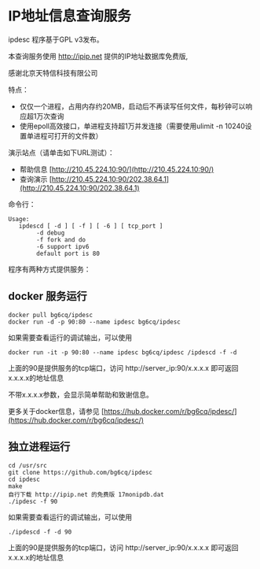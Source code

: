 # IP地址信息查询服务

ipdesc 程序基于GPL v3发布。

本查询服务使用 http://ipip.net 提供的IP地址数据库免费版,

感谢北京天特信科技有限公司

特点：
* 仅仅一个进程，占用内存约20MB，启动后不再读写任何文件，每秒钟可以响应超1万次查询
* 使用epoll高效接口，单进程支持超1万并发连接（需要使用ulimit -n 10240设置单进程可打开的文件数）

演示站点（请单击如下URL测试）：

* 帮助信息 [http://210.45.224.10:90/](http://210.45.224.10:90/)
* 查询演示 [http://210.45.224.10:90/202.38.64.1](http://210.45.224.10:90/202.38.64.1)

命令行：
```
Usage:
   ipdescd [ -d ] [ -f ] [ -6 ] [ tcp_port ]
        -d debug
        -f fork and do
        -6 support ipv6
        default port is 80
```
程序有两种方式提供服务：

## docker 服务运行

```
docker pull bg6cq/ipdesc
docker run -d -p 90:80 --name ipdesc bg6cq/ipdesc
```
如果需要查看运行的调试输出，可以使用
```
docker run -it -p 90:80 --name ipdesc bg6cq/ipdesc /ipdescd -f -d
```

上面的90是提供服务的tcp端口，访问 http://server_ip:90/x.x.x.x 即可返回x.x.x.x的地址信息

不带x.x.x.x参数，会显示简单帮助和致谢信息。

更多关于docker信息，请参见 [https://hub.docker.com/r/bg6cq/ipdesc/](https://hub.docker.com/r/bg6cq/ipdesc/)

## 独立进程运行

```
cd /usr/src
git clone https://github.com/bg6cq/ipdesc
cd ipdesc
make
自行下载 http://ipip.net 的免费版 17monipdb.dat
./ipdesc -f 90
```

如果需要查看运行的调试输出，可以使用

```
./ipdescd -f -d 90
```

上面的90是提供服务的tcp端口，访问 http://server_ip:90/x.x.x.x 即可返回x.x.x.x的地址信息

